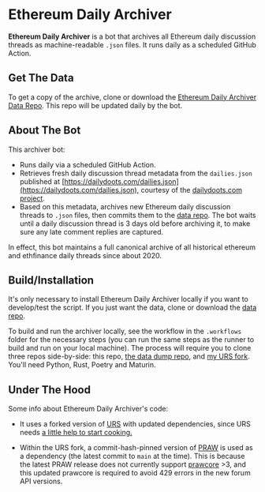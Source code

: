 # Ethereum Daily Archiver

**Ethereum Daily Archiver** is a bot that archives all Ethereum daily discussion threads as machine-readable `.json` files. It runs daily as a scheduled GitHub Action.

## Get The Data

To get a copy of the archive, clone or download the [Ethereum Daily Archiver Data Repo](https://github.com/sybilwolf/eth-daily-archiver-data). This repo will be updated daily by the bot.

## About The Bot

This archiver bot:

* Runs daily via a scheduled GitHub Action.
* Retrieves fresh daily discussion thread metadata from the `dailies.json` published at [https://dailydoots.com/dailies.json](https://dailydoots.com/dailies.json), courtesy of the [dailydoots.com project](https://github.com/etheralpha/dailydoots-com).
* Based on this metadata, archives new Ethereum daily discussion threads to `.json` files, then commits them to the [data repo](https://github.com/sybilwolf/eth-daily-archiver-data). The bot waits until a daily discussion thread is 3 days old before archiving it, to make sure any late comment replies are captured.

In effect, this bot maintains a full canonical archive of all historical ethereum and ethfinance daily threads since about 2020.

## Build/Installation

It's only necessary to install Ethereum Daily Archiver locally if you want to develop/test the script. If you just want the data, clone or download the [data repo](https://github.com/sybilwolf/eth-daily-archiver-data).

To build and run the archiver locally, see the workflow in the `.workflows` folder for the necessary steps (you can run the same steps as the runner to build and run on your local machine). The process will require you to clone three repos side-by-side: this repo, [the data dump repo](https://github.com/sybilwolf/eth-daily-archiver-data), and [my URS fork](https://github.com/sybilwolf/URS). You'll need Python, Rust, Poetry and Maturin.

## Under The Hood

Some info about Ethereum Daily Archiver's code:

* It uses a forked version of [URS](https://github.com/JosephLai241/URS) with updated dependencies, since URS needs [a little help to start cooking.](https://github.com/JosephLai241/URS/issues/73#issuecomment-2535549934)

* Within the URS fork, a commit-hash-pinned version of [PRAW](https://github.com/praw-dev/praw) is used as a dependency (the latest commit to `main` at the time). This is because the latest PRAW release does not currently support [prawcore](https://github.com/praw-dev/prawcore) >3, and this updated prawcore is required to avoid 429 errors in the new forum API versions.
